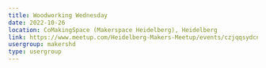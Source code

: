 ```yaml
---
title: Woodworking Wednesday
date: 2022-10-26
location: CoMakingSpace (Makerspace Heidelberg), Heidelberg
link: https://www.meetup.com/Heidelberg-Makers-Meetup/events/czjqqsydcnbjc/
usergroup: makershd
type: usergroup
---
```

